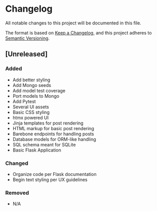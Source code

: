 # Changelog

All notable changes to this project will be documented in this file.

The format is based on [Keep a Changelog](https://keepachangelog.com/en/1.1.0/),
and this project adheres to [Semantic Versioning](https://semver.org/spec/v2.0.0.html).

## [Unreleased]

### Added

- Add better styling
- Add Mongo seeds
- Add model test coverage
- Port models to Mongo
- Add Pytest
- Several UI assets
- Basic CSS styling
- htmx powered UI
- Jinja templates for post rendering
- HTML markup for basic post rendering
- Barebone endpoints for handling posts
- Database models for ORM-like handling
- SQL schema meant for SQLite
- Basic Flask Application

### Changed

- Organize code per Flask documentation
- Begin text styling per UX guidelines

### Removed

- N/A
